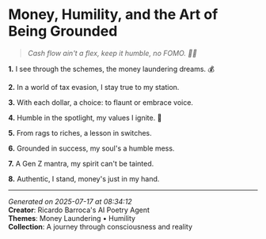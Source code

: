 # Money, Humility, and the Art of Being Grounded

> *Cash flow ain't a flex, keep it humble, no FOMO. 💸🤝*

**1.** I see through the schemes, the money laundering dreams. 💰


**2.** In a world of tax evasion, I stay true to my station.


**3.** With each dollar, a choice: to flaunt or embrace voice.


**4.** Humble in the spotlight, my values I ignite. 🙏


**5.** From rags to riches, a lesson in switches.


**6.** Grounded in success, my soul's a humble mess.


**7.** A Gen Z mantra, my spirit can't be tainted.


**8.** Authentic, I stand, money's just in my hand.



---

*Generated on 2025-07-17 at 08:34:12*  
**Creator**: Ricardo Barroca's AI Poetry Agent  
**Themes**: Money Laundering • Humility  
**Collection**: A journey through consciousness and reality